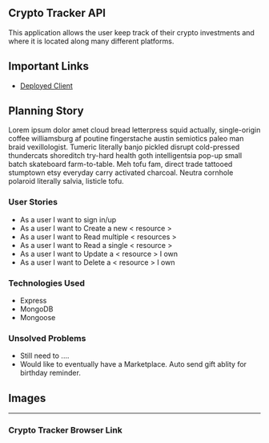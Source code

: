 ## Crypto Tracker API

This application allows the user keep track of their crypto investments and where it is located along many different platforms.
## Important Links

- [Deployed Client](https://github.com/Eugene-Damiani/crypto-tracker-browser)

## Planning Story

Lorem ipsum dolor amet cloud bread letterpress squid actually, single-origin
coffee williamsburg af poutine fingerstache austin semiotics paleo man braid
vexillologist. Tumeric literally banjo pickled disrupt cold-pressed thundercats
shoreditch try-hard health goth intelligentsia pop-up small batch skateboard
farm-to-table. Meh tofu fam, direct trade tattooed stumptown etsy everyday
carry activated charcoal. Neutra cornhole polaroid literally salvia, listicle
tofu.

### User Stories

- As a user I want to sign in/up
- As a user I want to Create a new < resource >
- As a user I want to Read multiple < resources >
- As a user I want to Read a single < resource >
- As a user I want to Update a < resource > I own
- As a user I want to Delete a < resource > I own

### Technologies Used

- Express
- MongoDB
- Mongoose

### Unsolved Problems

- Still need to ....
- Would like to eventually have a Marketplace. Auto send gift ablity for birthday reminder. 

## Images

---

### Crypto Tracker Browser Link
